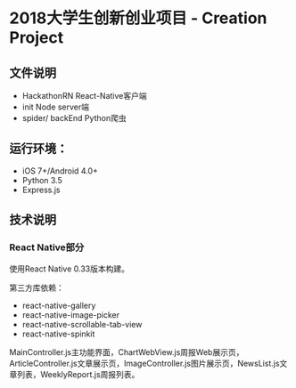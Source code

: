 # 2018大学生创新创业项目 - Creation Project

## 文件说明

* HackathonRN        React-Native客户端
* init               Node server端
* spider/ backEnd    Python爬虫

## 运行环境：
* iOS 7+/Android 4.0+
* Python 3.5
* Express.js

## 技术说明

### React Native部分

使用React Native 0.33版本构建。

第三方库依赖：

* react-native-gallery
* react-native-image-picker
* react-native-scrollable-tab-view
* react-native-spinkit

MainController.js主功能界面，ChartWebView.js周报Web展示页，ArticleController.js文章展示页，ImageController.js图片展示页，NewsList.js文章列表，WeeklyReport.js周报列表。